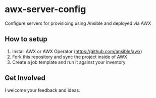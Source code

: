# awx-server-config
Configure servers for provisioing using Ansible and deployed via AWX

## How to setup
1. Install AWX or AWX Operator (https://github.com/ansible/awx)
2. Fork this repository and sync the project inside of AWX
3. Create a job template and run it against your inventory

## Get Involved
I welcome your feedback and ideas. 